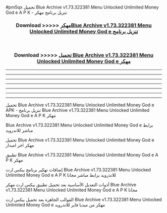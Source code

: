 #pm5qx تحميل Blue Archive v1.73.322381 Menu Unlocked Unlimited Money God e  A P K - تنزيل برنامج مهكر



<div align="center">
<h3>Download >>>>> <a href="https://runaway1.web.app/?sq=Blue Archive v1.73.322381 Menu Unlocked Unlimited Money God e ">مهكرBlue Archive v1.73.322381 Menu Unlocked Unlimited Money God e  تنزيل برنامج</a></h3><br>

<h3>Download >>>>> <a href="https://runaway1.web.app/?sq=Blue Archive v1.73.322381 Menu Unlocked Unlimited Money God e ">تحميل Blue Archive v1.73.322381 Menu Unlocked Unlimited Money God e  مهكر</a></h3>
</div>


----------------------------------------------------------

----------------------------------------------------------

----------------------------------------------------------

----------------------------------------------------------

----------------------------------------------------------

----------------------------------------------------------

----------------------------------------------------------

تحميل Blue Archive v1.73.322381 Menu Unlocked Unlimited Money God e  APK - تنزيل برنامج Blue Archive v1.73.322381 Menu Unlocked Unlimited Money God e  A P K مهكر

Blue Archive v1.73.322381 Menu Unlocked Unlimited Money God e  برابط مباشر للاندرويد

تحميل Blue Archive v1.73.322381 Menu Unlocked Unlimited Money God e  مهكر اخر اصدار

تطبيق Blue Archive v1.73.322381 Menu Unlocked Unlimited Money God e  A P K مهكر

إضافات تهكير برنامج بيكس ارت Blue Archive v1.73.322381 Menu Unlocked Unlimited Money God e  A P K للاندرويد برابط مباشر مجانا

أدوات التعديل الأساسية بعد تحميل تطبيق بيكس ارت مهكر Blue Archive v1.73.322381 Menu Unlocked Unlimited Money God e  A P K مجانا

القوالب الجاهزة بعد تحميل بيكس ارت Blue Archive v1.73.322381 Menu Unlocked Unlimited Money God e  مهكر من ميديا فاير للاندرويد


